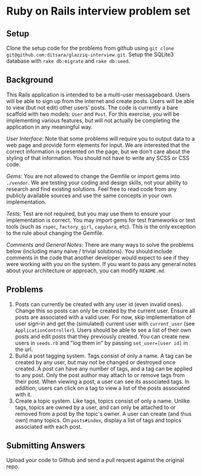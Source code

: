 # Ruby on Rails interview problem set

## Setup
Clone the setup code for the problems from github using
`git clone git@github.com:ditsara/glazziq-interview.git`. Setup the SQLite3 database with `rake db:migrate` and `rake db:seed`.

## Background

This Rails application is intended to be a multi-user messageboard. Users will be able to sign up from the internet and create posts. Users will be able to view (but not edit) other users' posts. The code is currently a bare scaffold with two models: `User` and `Post`. For this exercise, you will be implementing various features, but will not actually be completing the application in any meaningful way.

*User Interface*: Note that some problems will require you to output data to a web page and provide form elements for input. We are interested that the correct information is presented on the page, but we don't care about the styling of that information. You should not have to write any SCSS or CSS code.

*Gems*: You are not allowed to change the Gemfile or import gems into `./vendor`. We are testing your coding and design skills, not your ability to research and find existing solutions. Feel free to read code from any publicly available sources and use the same concepts in your own implementation.

*Tests*: Test are not required, but you may use them to ensure your implementation is correct. You may import gems for test frameworks or test tools (such as `rspec`, `factory_girl`, `capybara`, etc). This is the only exception to the rule about changing the Gemfile.

*Comments and General Notes*: There are many ways to solve the problems below (including many naive / trivial solutions). You should include comments in the code that another developer would expect to see if they were working with you on the system. If you want to pass any general notes about your architecture or approach, you can modify `README.md`.

## Problems

1. Posts can currently be created with any user id (even invalid ones). Change this so posts can only be created by the current user. Ensure all posts are associated with a valid user. For now, skip implementation of user sign-in and get the (simulated) current user with `current_user` (see `ApplicationController`). Users should be able to see a list of their own posts and edit posts that they previously created. You can create new users in `seeds.rb` and "log them in" by passing `set_user=[user id]` in the url.
2. Build a post tagging system. Tags consist of only a name. A tag can be created by any user, but may not be changed or destroyed once created. A post can have any number of tags, and a tag can be applied to any post. Only the post author may attach to or remove tags from their post. When viewing a post, a user can see its associated tags. In addition, users can click on a tag to view a list of the posts associated with it.
3. Create a topic system. Like tags, topics consist of only a name. Unlike tags, topics are owned by a user, and can only be attached to or removed from a post by the topic's owner. A user can create (and thus own) many topics. On `posts#index`, display a list of tags and topics associated with each post.

## Submitting Answers

Upload your code to Github and send a pull request against the original repo.

